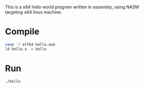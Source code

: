 This is a x64 hello world program written in assembly, using NASM targeting x64 linux machine.  

# Compile

```bash
nasm -f elf64 hello.asm
ld hello.o -o hello
```

# Run

```bash
./hello
```
